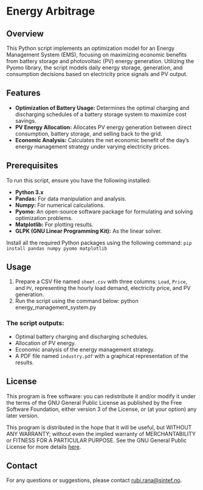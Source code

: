 # Energy Arbitrage

## Overview
This Python script implements an optimization model for an Energy Management System (EMS), focusing on maximizing economic benefits from battery storage and photovoltaic (PV) energy generation. Utilizing the Pyomo library, the script models daily energy storage, generation, and consumption decisions based on electricity price signals and PV output.

## Features
- **Optimization of Battery Usage:** Determines the optimal charging and discharging schedules of a battery storage system to maximize cost savings.
- **PV Energy Allocation:** Allocates PV energy generation between direct consumption, battery storage, and selling back to the grid.
- **Economic Analysis:** Calculates the net economic benefit of the day’s energy management strategy under varying electricity prices.

## Prerequisites
To run this script, ensure you have the following installed:
- **Python 3.x**
- **Pandas:** For data manipulation and analysis.
- **Numpy:** For numerical calculations.
- **Pyomo:** An open-source software package for formulating and solving optimization problems.
- **Matplotlib:** For plotting results.
- **GLPK (GNU Linear Programming Kit):** As the linear solver.

Install all the required Python packages using the following command: `pip install pandas numpy pyomo matplotlib`



## Usage
1. Prepare a CSV file named `sheet.csv` with three columns: `Load`, `Price`, and `PV`, representing the hourly load demand, electricity price, and PV generation.
2. Run the script using the command below:
python energy_management_system.py


### The script outputs:
- Optimal battery charging and discharging schedules.
- Allocation of PV energy.
- Economic analysis of the energy management strategy.
- A PDF file named `industry.pdf` with a graphical representation of the results.

## License
This program is free software: you can redistribute it and/or modify it under the terms of the GNU General Public License as published by the Free Software Foundation, either version 3 of the License, or (at your option) any later version.

This program is distributed in the hope that it will be useful, but WITHOUT ANY WARRANTY; without even the implied warranty of MERCHANTABILITY or FITNESS FOR A PARTICULAR PURPOSE. See the GNU General Public License for more details [here](https://www.gnu.org/licenses/).


## Contact
For any questions or suggestions, please contact [rubi.rana@sintef.no](mailto:rubi.rana@sintef.no).
